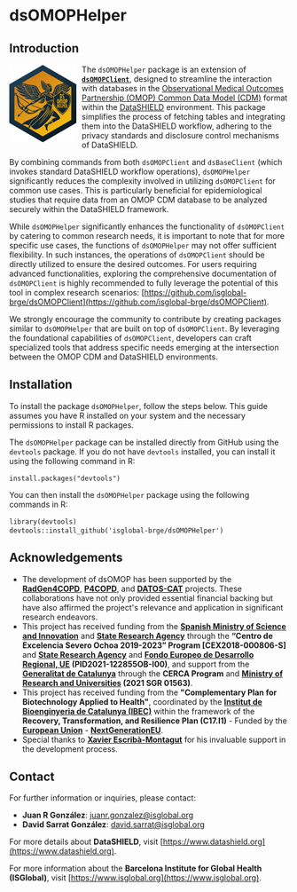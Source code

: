 # dsOMOPHelper

## Introduction

<img src="man/figures/dsomophelper_logo.png" align="left" height="140" style="margin-right: 10px;" />

The `dsOMOPHelper` package is an extension of [**`dsOMOPClient`**](https://github.com/isglobal-brge/dsOMOPClient), designed to streamline the interaction with databases in the [Observational Medical Outcomes Partnership (OMOP) Common Data Model (CDM)](https://www.ohdsi.org/data-standardization/) format within the [DataSHIELD](https://datashield.org/) environment. This package simplifies the process of fetching tables and integrating them into the DataSHIELD workflow, adhering to the privacy standards and disclosure control mechanisms of DataSHIELD.

By combining commands from both `dsOMOPClient` and `dsBaseClient` (which invokes standard DataSHIELD workflow operations), `dsOMOPHelper` significantly reduces the complexity involved in utilizing `dsOMOPClient` for common use cases. This is particularly beneficial for epidemiological studies that require data from an OMOP CDM database to be analyzed securely within the DataSHIELD framework.

While `dsOMOPHelper` significantly enhances the functionality of `dsOMOPClient` by catering to common research needs, it is important to note that for more specific use cases, the functions of `dsOMOPHelper` may not offer sufficient flexibility. In such instances, the operations of `dsOMOPClient` should be directly utilized to ensure the desired outcomes. For users requiring advanced functionalities, exploring the comprehensive documentation of `dsOMOPClient` is highly recommended to fully leverage the potential of this tool in complex research scenarios: [https://github.com/isglobal-brge/dsOMOPClient](https://github.com/isglobal-brge/dsOMOPClient).

We strongly encourage the community to contribute by creating packages similar to `dsOMOPHelper` that are built on top of `dsOMOPClient`. By leveraging the foundational capabilities of `dsOMOPClient`, developers can craft specialized tools that address specific needs emerging at the intersection between the OMOP CDM and DataSHIELD environments.

## Installation

To install the package `dsOMOPHelper`, follow the steps below. This guide assumes you have R installed on your system and the necessary permissions to install R packages.

The `dsOMOPHelper` package can be installed directly from GitHub using the `devtools` package. If you do not have `devtools` installed, you can install it using the following command in R:
```
install.packages("devtools")
```

You can then install the `dsOMOPHelper` package using the following commands in R:
```
library(devtools)
devtools::install_github('isglobal-brge/dsOMOPHelper')
```

## Acknowledgements

- The development of dsOMOP has been supported by the **[RadGen4COPD](https://github.com/isglobal-brge/RadGen4COPD)**, **[P4COPD](https://www.clinicbarcelona.org/en/projects-and-clinical-assays/detail/p4copd-prediction-prevention-personalized-and-precision-management-of-copd-in-young-adults)**, and **[DATOS-CAT](https://datos-cat.github.io/LandingPage)** projects. These collaborations have not only provided essential financial backing but have also affirmed the project's relevance and application in significant research endeavors.
- This project has received funding from the **[Spanish Ministry of Science and Innovation](https://www.ciencia.gob.es/en/)** and **[State Research Agency](https://www.aei.gob.es/en)** through the **“Centro de Excelencia Severo Ochoa 2019-2023” Program [CEX2018-000806-S]** and **[State Research Agency](https://www.aei.gob.es/en)** and **[Fondo Europeo de Desarrollo Regional, UE](https://ec.europa.eu/regional_policy/funding/erdf_en) (PID2021-122855OB-I00)**, and support from the **[Generalitat de Catalunya](https://web.gencat.cat/en/inici/index.html)** through the **CERCA Program** and **[Ministry of Research and Universities](https://recercaiuniversitats.gencat.cat/en/inici/) (2021 SGR 01563)**.
- This project has received funding from the **"Complementary Plan for Biotechnology Applied to Health"**, coordinated by the **[Institut de Bioenginyeria de Catalunya (IBEC)](https://ibecbarcelona.eu/)** within the framework of the **Recovery, Transformation, and Resilience Plan (C17.I1)** - Funded by the **[European Union](https://european-union.europa.eu/index_en)** - **[NextGenerationEU](https://next-generation-eu.europa.eu/index_en)**.
- Special thanks to **[Xavier Escribà-Montagut](https://github.com/ESCRI11)** for his invaluable support in the development process.

## Contact

For further information or inquiries, please contact:

- **Juan R González**: juanr.gonzalez@isglobal.org
- **David Sarrat González**: david.sarrat@isglobal.org

For more details about **DataSHIELD**, visit [https://www.datashield.org](https://www.datashield.org).

For more information about the **Barcelona Institute for Global Health (ISGlobal)**, visit [https://www.isglobal.org](https://www.isglobal.org).
